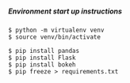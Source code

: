 ##### Environment start up instructions
```
$ python -m virtualenv venv
$ source venv/bin/activate

$ pip install pandas
$ pip install Flask
$ pip install bokeh
$ pip freeze > requirements.txt
```
